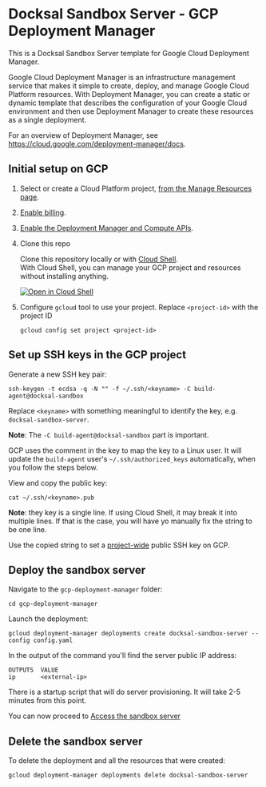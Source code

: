 # Docksal Sandbox Server - GCP Deployment Manager

This is a Docksal Sandbox Server template for Google Cloud Deployment Manager.

Google Cloud Deployment Manager is an infrastructure management service that makes it simple to create, deploy, 
and manage Google Cloud Platform resources. With Deployment Manager, you can create a static or dynamic template 
that describes the configuration of your Google Cloud environment and then use Deployment Manager to create these 
resources as a single deployment.

For an overview of Deployment Manager, see https://cloud.google.com/deployment-manager/docs.

## Initial setup on GCP

1. Select or create a Cloud Platform project, [from the Manage Resources page](https://console.cloud.google.com/cloud-resource-manager).

1. [Enable billing](https://support.google.com/cloud/answer/6293499#enable-billing).

1. [Enable the Deployment Manager and Compute APIs](https://console.cloud.google.com/flows/enableapi?apiid=deploymentmanager,compute_component).

1. Clone this repo

    Clone this repository locally or with [Cloud Shell](https://cloud.google.com/shell/).  
    With Cloud Shell, you can manage your GCP project and resources without installing anything.

    [![Open in Cloud Shell](http://gstatic.com/cloudssh/images/open-btn.svg)](https://console.cloud.google.com/cloudshell/open?git_repo=https%3A%2F%2Fgithub.com%2Fdocksal%2Fsandbox-server&page=editor)

1. Configure `gcloud` tool to use your project. Replace `<project-id>` with the project ID

    ```
    gcloud config set project <project-id>
    ```

## Set up SSH keys in the GCP project

Generate a new SSH key pair:

    ssh-keygen -t ecdsa -q -N "" -f ~/.ssh/<keyname> -C build-agent@docksal-sandbox

Replace `<keyname>` with something meaningful to identify the key, e.g. `docksal-sandbox-server`.

**Note**: The `-C build-agent@docksal-sandbox` part is important.

GCP uses the comment in the key to map the key to a Linux user. It will update the `build-agent` user's 
`~/.ssh/authorized_keys` automatically, when you follow the steps below.

View and copy the public key:

    cat ~/.ssh/<keyname>.pub

   **Note**: they key is a single line. If using Cloud Shell, it may break it into multiple lines. If that is the case, you will have yo manually fix the string to be one line.

Use the copied string to set a [project-wide](https://cloud.google.com/compute/docs/instances/adding-removing-ssh-keys#project-wide) public SSH key on GCP.

## Deploy the sandbox server

Navigate to the `gcp-deployment-manager` folder:

    cd gcp-deployment-manager

Launch the deployment:

    gcloud deployment-manager deployments create docksal-sandbox-server --config config.yaml

In the output of the command you'll find the server public IP address:

    OUTPUTS  VALUE
    ip       <external-ip>

There is a startup script that will do server provisioning. It will take 2-5 minutes from this point.

You can now proceed to [Access the sandbox server](/README.md#server-access)

## Delete the sandbox server

To delete the deployment and all the resources that were created:

    gcloud deployment-manager deployments delete docksal-sandbox-server
